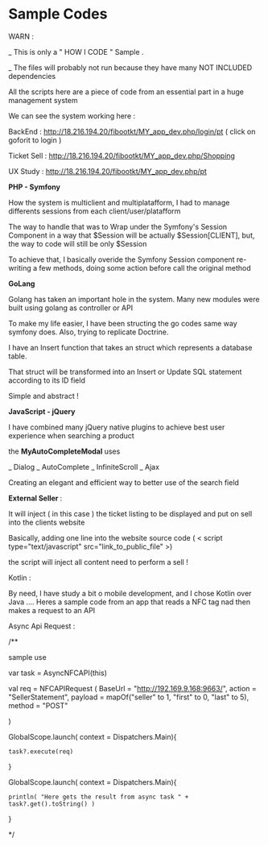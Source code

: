 # Sample Codes 


WARN : 

_ This is only a " HOW I CODE " Sample . 

_ The files will probably not run because they have many NOT INCLUDED dependencies


All the scripts here are a piece of code from an essential part in a huge management system


We can see the system working here :

BackEnd : http://18.216.194.20/fibootkt/MY_app_dev.php/login/pt ( click on goforit to login )

Ticket Sell : http://18.216.194.20/fibootkt/MY_app_dev.php/Shopping

UX Study : http://18.216.194.20/fibootkt/MY_app_dev.php/pt



<b>PHP - Symfony </b>

How the system is multiclient and multiplatafform, I had to manage differents sessions from each client/user/platafform


The way to handle that was to Wrap under the Symfony's Session Component in a way that 
$Session will be actually $Session[CLIENT], but, the way to code will still be only $Session  


To achieve that, I basically overide the Symfony Session component re-writing a few methods, doing some action before call the original method  




<b>GoLang</b> 

Golang has taken an important hole in the system. Many new modules were built using golang as controller or API 

To make my life easier, I have been structing the go codes same way symfony does. Also, trying to replicate Doctrine.

I have an Insert function that takes an struct which represents a database table.

That struct will be transformed into an Insert or Update SQL statement according to its ID field 

Simple and abstract !


<b>JavaScript - jQuery</b>

I have combined many jQuery native plugins to achieve best user experience when searching a product

the <b>MyAutoCompleteModal</b> uses 

_ Dialog
_ AutoComplete
_ InfiniteScroll
_ Ajax 

Creating an elegant and efficient way to better use of the search field



<b>External Seller </b>:

It will inject ( in this case ) the ticket listing to be displayed and put on sell into the clients website

Basically, adding one line into the website source code 
( < script type="text/javascript" src="link_to_public_file" >)

the script will inject all content need to perform a sell !




Kotlin :

By need, I have study a bit o mobile development, and I chose Kotlin over Java ....
Heres a sample code from an app that reads a NFC tag nad then makes a request to an API 



Async Api Request :


/**

 sample use

 var task = AsyncNFCAPI(this)

 val req =
 NFCAPIRequest (
 BaseUrl = "http://192.169.9.168:9663/",
 action = "SellerStatement",
 payload = mapOf("seller" to 1, "first" to 0, "last" to 5),
 method = "POST"

 )

 GlobalScope.launch( context = Dispatchers.Main){

    task?.execute(req)
}

 GlobalScope.launch( context = Dispatchers.Main){

    println( "Here gets the result from async task " +  task?.get().toString() )
}


 */
